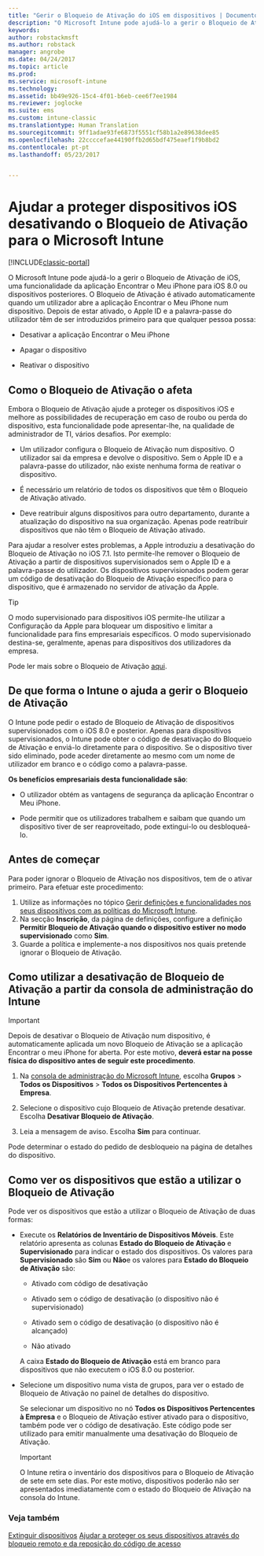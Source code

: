 ```yaml
---
title: "Gerir o Bloqueio de Ativação do iOS em dispositivos | Documentos da Microsoft"
description: "O Microsoft Intune pode ajudá-lo a gerir o Bloqueio de Ativação de iOS, uma funcionalidade da aplicação Encontrar o Meu iPhone para iOS 7.1 ou dispositivos posteriores."
keywords: 
author: robstackmsft
ms.author: robstack
manager: angrobe
ms.date: 04/24/2017
ms.topic: article
ms.prod: 
ms.service: microsoft-intune
ms.technology: 
ms.assetid: bb49e926-15c4-4f01-b6eb-cee6f7ee1984
ms.reviewer: joglocke
ms.suite: ems
ms.custom: intune-classic
ms.translationtype: Human Translation
ms.sourcegitcommit: 9ff1adae93fe6873f5551cf58b1a2e89638dee85
ms.openlocfilehash: 22ccccefae44190ffb2d65bdf475eaef1f9b8bd2
ms.contentlocale: pt-pt
ms.lasthandoff: 05/23/2017


---
```


# <a name="help-protect-ios-devices-with-activation-lock-bypass-for-microsoft-intune"></a>Ajudar a proteger dispositivos iOS desativando o Bloqueio de Ativação para o Microsoft Intune

[!INCLUDE[classic-portal](../includes/classic-portal.md)]

O Microsoft Intune pode ajudá-lo a gerir o Bloqueio de Ativação de iOS, uma funcionalidade da aplicação Encontrar o Meu iPhone para iOS 8.0 ou dispositivos posteriores. O Bloqueio de Ativação é ativado automaticamente quando um utilizador abre a aplicação Encontrar o Meu iPhone num dispositivo. Depois de estar ativado, o Apple ID e a palavra-passe do utilizador têm de ser introduzidos primeiro para que qualquer pessoa possa: 

-   Desativar a aplicação Encontrar o Meu iPhone

-   Apagar o dispositivo

-   Reativar o dispositivo

## <a name="how-activation-lock-affects-you"></a>Como o Bloqueio de Ativação o afeta
Embora o Bloqueio de Ativação ajude a proteger os dispositivos iOS e melhore as possibilidades de recuperação em caso de roubo ou perda do dispositivo, esta funcionalidade pode apresentar-lhe, na qualidade de administrador de TI, vários desafios. Por exemplo:

-   Um utilizador configura o Bloqueio de Ativação num dispositivo. O utilizador sai da empresa e devolve o dispositivo. Sem o Apple ID e a palavra-passe do utilizador, não existe nenhuma forma de reativar o dispositivo.

-   É necessário um relatório de todos os dispositivos que têm o Bloqueio de Ativação ativado.

-   Deve reatribuir alguns dispositivos para outro departamento, durante a atualização do dispositivo na sua organização. Apenas pode reatribuir dispositivos que não têm o Bloqueio de Ativação ativado.

Para ajudar a resolver estes problemas, a Apple introduziu a desativação do Bloqueio de Ativação no iOS 7.1. Isto permite-lhe remover o Bloqueio de Ativação a partir de dispositivos supervisionados sem o Apple ID e a palavra-passe do utilizador. Os dispositivos supervisionados podem gerar um código de desativação do Bloqueio de Ativação específico para o dispositivo, que é armazenado no servidor de ativação da Apple.

> [!TIP]
> O modo supervisionado para dispositivos iOS permite-lhe utilizar a Configuração da Apple para bloquear um dispositivo e limitar a funcionalidade para fins empresariais específicos. O modo supervisionado destina-se, geralmente, apenas para dispositivos dos utilizadores da empresa.

Pode ler mais sobre o Bloqueio de Ativação [aqui](https://support.apple.com/en-us/HT201365).

## <a name="how-intune-helps-you-manage-activation-lock"></a>De que forma o Intune o ajuda a gerir o Bloqueio de Ativação
O Intune pode pedir o estado de Bloqueio de Ativação de dispositivos supervisionados com o iOS 8.0 e posterior. Apenas para dispositivos supervisionados, o Intune pode obter o código de desativação do Bloqueio de Ativação e enviá-lo diretamente para o dispositivo. Se o dispositivo tiver sido eliminado, pode aceder diretamente ao mesmo com um nome de utilizador em branco e o código como a palavra-passe.

**Os benefícios empresariais desta funcionalidade são**:

-   O utilizador obtém as vantagens de segurança da aplicação Encontrar o Meu iPhone.

-   Pode permitir que os utilizadores trabalhem e saibam que quando um dispositivo tiver de ser reaproveitado, pode extingui-lo ou desbloqueá-lo.

## <a name="before-you-start"></a>Antes de começar

Para poder ignorar o Bloqueio de Ativação nos dispositivos, tem de o ativar primeiro. Para efetuar este procedimento:

1. Utilize as informações no tópico [Gerir definições e funcionalidades nos seus dispositivos com as políticas do Microsoft Intune](/intune-classic/deploy-use/ios-policy-settings-in-microsoft-intune).
2. Na secção **Inscrição**, da página de definições, configure a definição **Permitir Bloqueio de Ativação quando o dispositivo estiver no modo supervisionado** como **Sim**.
3. Guarde a política e implemente-a nos dispositivos nos quais pretende ignorar o Bloqueio de Ativação.

## <a name="how-to-use-activation-lock-bypass-from-the-intune-admin-console"></a>Como utilizar a desativação de Bloqueio de Ativação a partir da consola de administração do Intune
> [!IMPORTANT]
> Depois de desativar o Bloqueio de Ativação num dispositivo, é automaticamente aplicada um novo Bloqueio de Ativação se a aplicação Encontrar o meu iPhone for aberta. Por este motivo, **deverá estar na posse física do dispositivo antes de seguir este procedimento**.

1.  Na [consola de administração do Microsoft Intune](https://manage.microsoft.com), escolha **Grupos** &gt; **Todos os Dispositivos** &gt; **Todos os Dispositivos Pertencentes à Empresa**.

2.  Selecione o dispositivo cujo Bloqueio de Ativação pretende desativar. Escolha **Desativar Bloqueio de Ativação**.

3.  Leia a mensagem de aviso. Escolha **Sim** para continuar.

Pode determinar o estado do pedido de desbloqueio na página de detalhes do dispositivo.

## <a name="how-to-see-which-devices-are-using-activation-lock"></a>Como ver os dispositivos que estão a utilizar o Bloqueio de Ativação
Pode ver os dispositivos que estão a utilizar o Bloqueio de Ativação de duas formas:

-   Execute os **Relatórios de Inventário de Dispositivos Móveis**. Este relatório apresenta as colunas **Estado do Bloqueio de Ativação** e **Supervisionado** para indicar o estado dos dispositivos. Os valores para **Supervisionado** são **Sim** ou **Não**e os valores para **Estado do Bloqueio de Ativação** são:

    -   Ativado com código de desativação

    -   Ativado sem o código de desativação (o dispositivo não é supervisionado)

    -   Ativado sem o código de desativação (o dispositivo não é alcançado)

    -   Não ativado

    A caixa **Estado do Bloqueio de Ativação** está em branco para dispositivos que não executem o iOS 8.0 ou posterior.

-   Selecione um dispositivo numa vista de grupos, para ver o estado de Bloqueio de Ativação no painel de detalhes do dispositivo.

    Se selecionar um dispositivo no nó **Todos os Dispositivos Pertencentes à Empresa** e o Bloqueio de Ativação estiver ativado para o dispositivo, também pode ver o código de desativação. Este código pode ser utilizado para emitir manualmente uma desativação do Bloqueio de Ativação.

    > [!IMPORTANT]
    >O Intune retira o inventário dos dispositivos para o Bloqueio de Ativação de sete em sete dias. Por este motivo, dispositivos poderão não ser apresentados imediatamente com o estado do Bloqueio de Ativação na consola do Intune.


### <a name="see-also"></a>Veja também
[Extinguir dispositivos](retire-devices-from-microsoft-intune-management.md)
[Ajudar a proteger os seus dispositivos através do bloqueio remoto e da reposição do código de acesso](use-remote-lock-and-passcode-reset-in-microsoft-intune.md)

